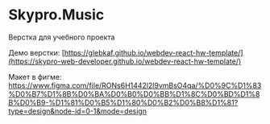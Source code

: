 # Skypro.Music

Верстка для учебного проекта

Демо верстки:
[https://glebkaf.github.io/webdev-react-hw-template/](https://skypro-web-developer.github.io/webdev-react-hw-template/)

Макет в фигме:
https://www.figma.com/file/RONs6H1442l2l9vmBsO4qa/%D0%9C%D1%83%D0%B7%D1%8B%D0%BA%D0%B0%D0%BB%D1%8C%D0%BD%D1%8B%D0%B9-%D1%81%D0%B5%D1%80%D0%B2%D0%B8%D1%81?type=design&node-id=0-1&mode=design
